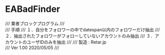 # EABadFinder
///  業者ブロックプログラム
///  
/// 手順
/// １．自分をフォロワーの中でdatespan以内のフォロワーだけ抽出
/// ２．抽出されたフォロワーがフォローしていないアカウントのみ抽出
/// ３．アカウントのユーザIDのみを抽出
///
///         製造 : Retar.jp   
///         Ver 1.00  2020/05/05
///
